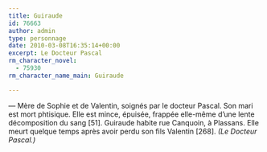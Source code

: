```yaml
---
title: Guiraude
id: 76663
author: admin
type: personnage
date: 2010-03-08T16:35:14+00:00
excerpt: Le Docteur Pascal
rm_character_novel:
  - 75930
rm_character_name_main: Guiraude

---
```

— Mère de Sophie et de Valentin, soignés par le docteur Pascal. Son mari est mort phtisique. Elle est mince, épuisée, frappée elle-même d&rsquo;une lente décomposition du sang [51]. Guiraude habite rue Canquoin, à Plassans. Elle meurt quelque temps après avoir perdu son fils Valentin [268]. _(Le Docteur Pascal.)_